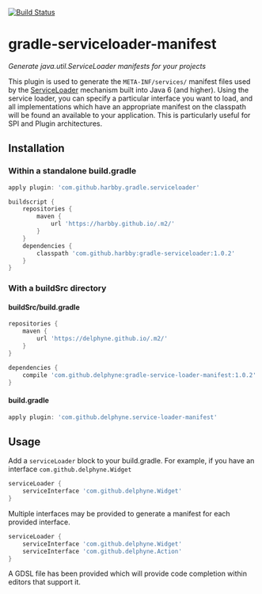 [![Build Status](https://travis-ci.org/harbby/gradle-serviceloader.svg?branch=master)](https://travis-ci.org/harbby/gradle-serviceloader)

# gradle-serviceloader-manifest
_Generate java.util.ServiceLoader manifests for your projects_


This plugin is used to generate the ```META-INF/services/``` manifest files used by the [ServiceLoader](https://docs.oracle.com/javase/8/docs/api/java/util/ServiceLoader.html)
mechanism built into Java 6 (and higher).  Using the service loader, you can specify a particular interface you want to load, and all implementations
which have an appropriate manifest on the classpath will be found an available to your application.  This is particularly useful for SPI and Plugin
architectures.

## Installation

### Within a standalone build.gradle
```groovy
apply plugin: 'com.github.harbby.gradle.serviceloader'

buildscript {
	repositories {
		maven {
			url 'https://harbby.github.io/.m2/'
		}
	}
	dependencies {
		classpath 'com.github.harbby:gradle-serviceloader:1.0.2'
	}
}
```

### With a buildSrc directory
#### buildSrc/build.gradle
```groovy
repositories {
	maven {
		url 'https://delphyne.github.io/.m2/'
	}
}

dependencies {
	compile 'com.github.delphyne:gradle-service-loader-manifest:1.0.2'
}
```

#### build.gradle
```groovy
apply plugin: 'com.github.delphyne.service-loader-manifest'
```

## Usage

Add a `serviceLoader` block to your build.gradle.  For example, if you have an interface `com.github.delphyne.Widget`

```groovy
serviceLoader {
    serviceInterface 'com.github.delphyne.Widget'
}
```

Multiple interfaces may be provided to generate a manifest for each provided interface.

```groovy
serviceLoader {
    serviceInterface 'com.github.delphyne.Widget'
    serviceInterface 'com.github.delphyne.Action'
}
```

A GDSL file has been provided which will provide code completion within editors that support it.   